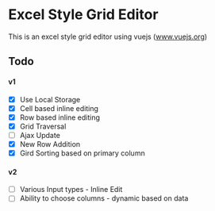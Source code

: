# Excel Style Grid Editor

This is an excel style grid editor using vuejs (www.vuejs.org)


## Todo

#### v1

- [x] Use Local Storage
- [x] Cell based inline editing
- [x] Row based inline editing
- [x] Grid Traversal
- [ ] Ajax Update
- [x] New Row Addition
- [x] Gird Sorting based on primary column

#### v2
- [ ] Various Input types - Inline Edit
- [ ] Ability to choose columns - dynamic based on data